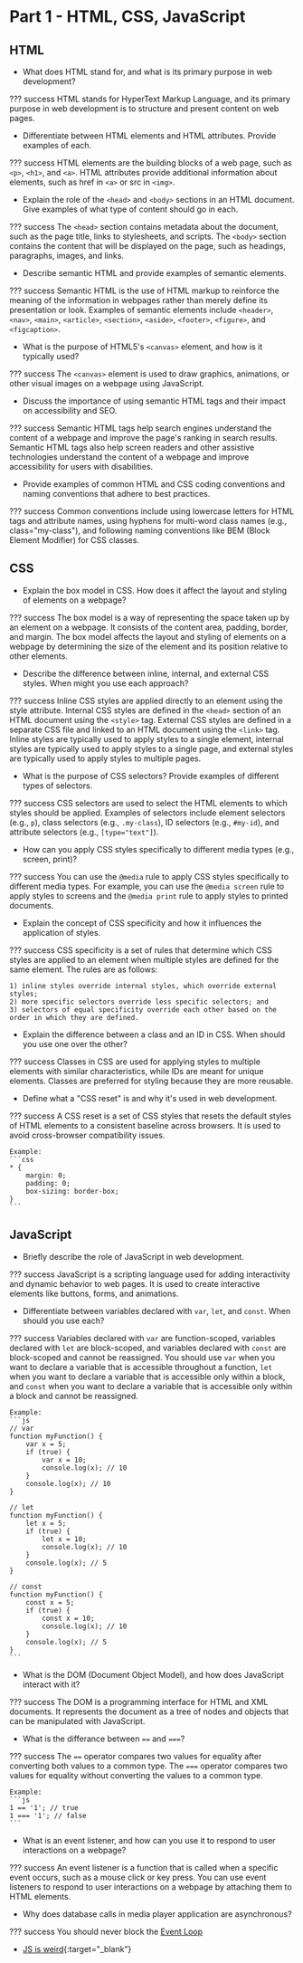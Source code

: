 # Part 1 - HTML, CSS, JavaScript

## HTML

- What does HTML stand for, and what is its primary purpose in web development?

??? success
	HTML stands for HyperText Markup Language, and its primary purpose in web development is to structure and present content on web pages.

- Differentiate between HTML elements and HTML attributes. Provide examples of each.

??? success
	HTML elements are the building blocks of a web page, such as `<p>`, `<h1>`, and `<a>`. HTML attributes provide additional information about elements, such as href in `<a>` or src in `<img>`.

- Explain the role of the `<head>` and `<body>` sections in an HTML document. Give examples of what type of content should go in each.

??? success
	The `<head>` section contains metadata about the document, such as the page title, links to stylesheets, and scripts. The `<body>` section contains the content that will be displayed on the page, such as headings, paragraphs, images, and links.

- Describe semantic HTML and provide examples of semantic elements.

??? success
	Semantic HTML is the use of HTML markup to reinforce the meaning of the information in webpages rather than merely define its presentation or look. Examples of semantic elements include `<header>`, `<nav>`, `<main>`, `<article>`, `<section>`, `<aside>`, `<footer>`, `<figure>`, and `<figcaption>`.

- What is the purpose of HTML5's `<canvas>` element, and how is it typically used?

??? success
	The `<canvas>` element is used to draw graphics, animations, or other visual images on a webpage using JavaScript.

- Discuss the importance of using semantic HTML tags and their impact on accessibility and SEO.

??? success
	Semantic HTML tags help search engines understand the content of a webpage and improve the page's ranking in search results. Semantic HTML tags also help screen readers and other assistive technologies understand the content of a webpage and improve accessibility for users with disabilities.

- Provide examples of common HTML and CSS coding conventions and naming conventions that adhere to best practices.

??? success
	Common conventions include using lowercase letters for HTML tags and attribute names, using hyphens for multi-word class names (e.g., class="my-class"), and following naming conventions like BEM (Block Element Modifier) for CSS classes.

## CSS

- Explain the box model in CSS. How does it affect the layout and styling of elements on a webpage?

??? success
	The box model is a way of representing the space taken up by an element on a webpage. It consists of the content area, padding, border, and margin. The box model affects the layout and styling of elements on a webpage by determining the size of the element and its position relative to other elements.

- Describe the difference between inline, internal, and external CSS styles. When might you use each approach?

??? success
	Inline CSS styles are applied directly to an element using the style attribute. Internal CSS styles are defined in the `<head>` section of an HTML document using the `<style>` tag. External CSS styles are defined in a separate CSS file and linked to an HTML document using the `<link>` tag. Inline styles are typically used to apply styles to a single element, internal styles are typically used to apply styles to a single page, and external styles are typically used to apply styles to multiple pages.

- What is the purpose of CSS selectors? Provide examples of different types of selectors.

??? success
	CSS selectors are used to select the HTML elements to which styles should be applied. Examples of selectors include element selectors (e.g., `p`), class selectors (e.g., `.my-class`), ID selectors (e.g., `#my-id`), and attribute selectors (e.g., `[type="text"]`).

- How can you apply CSS styles specifically to different media types (e.g., screen, print)?

??? success
	You can use the `@media` rule to apply CSS styles specifically to different media types. For example, you can use the `@media screen` rule to apply styles to screens and the `@media print` rule to apply styles to printed documents.

- Explain the concept of CSS specificity and how it influences the application of styles.

??? success
	CSS specificity is a set of rules that determine which CSS styles are applied to an element when multiple styles are defined for the same element. The rules are as follows:  

	1) inline styles override internal styles, which override external styles;  
	2) more specific selectors override less specific selectors; and  
	3) selectors of equal specificity override each other based on the order in which they are defined.

- Explain the difference between a class and an ID in CSS. When should you use one over the other?

??? success
	Classes in CSS are used for applying styles to multiple elements with similar characteristics, while IDs are meant for unique elements. Classes are preferred for styling because they are more reusable.

- Define what a "CSS reset" is and why it's used in web development.

??? success
	A CSS reset is a set of CSS styles that resets the default styles of HTML elements to a consistent baseline across browsers. It is used to avoid cross-browser compatibility issues.

	Example:
	```css
	* {
		margin: 0;
		padding: 0;
		box-sizing: border-box;
	}
	```

## JavaScript

- Briefly describe the role of JavaScript in web development.

??? success
	JavaScript is a scripting language used for adding interactivity and dynamic behavior to web pages. It is used to create interactive elements like buttons, forms, and animations.

- Differentiate between variables declared with `var`, `let`, and `const`. When should you use each?

??? success
	Variables declared with `var` are function-scoped, variables declared with `let` are block-scoped, and variables declared with `const` are block-scoped and cannot be reassigned. You should use `var` when you want to declare a variable that is accessible throughout a function, `let` when you want to declare a variable that is accessible only within a block, and `const` when you want to declare a variable that is accessible only within a block and cannot be reassigned.

	Example:
	```js
	// var
	function myFunction() {
		var x = 5;
		if (true) {
			var x = 10;
			console.log(x); // 10
		}
		console.log(x); // 10
	}

	// let
	function myFunction() {
		let x = 5;
		if (true) {
			let x = 10;
			console.log(x); // 10
		}
		console.log(x); // 5
	}

	// const
	function myFunction() {
		const x = 5;
		if (true) {
			const x = 10;
			console.log(x); // 10
		}
		console.log(x); // 5
	}
	```

- What is the DOM (Document Object Model), and how does JavaScript interact with it?

??? success
	The DOM is a programming interface for HTML and XML documents. It represents the document as a tree of nodes and objects that can be manipulated with JavaScript.

- What is the differance between `==` and `===`?

??? success
	The `==` operator compares two values for equality after converting both values to a common type. The `===` operator compares two values for equality without converting the values to a common type.

	Example:
	```js
	1 == '1'; // true
	1 === '1'; // false
	```

<!-- - Explain the difference between synchronous and asynchronous JavaScript. Provide examples of each.

??? success
	Synchronous JavaScript is executed in the order in which it appears in the code. Asynchronous JavaScript is executed after other code has finished executing. Examples of synchronous JavaScript include `for` loops and `if` statements. Examples of asynchronous JavaScript include `setTimeout` and `fetch`. -->

- What is an event listener, and how can you use it to respond to user interactions on a webpage?

??? success
	An event listener is a function that is called when a specific event occurs, such as a mouse click or key press. You can use event listeners to respond to user interactions on a webpage by attaching them to HTML elements.

- Why does database calls in media player application are asynchronous? 

??? success
	You should never block the [Event Loop](https://nodejs.org/en/docs/guides/dont-block-the-event-loop)


- [JS is weird](https://jsisweird.com/){:target="_blank"}

